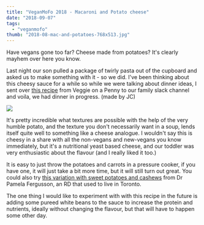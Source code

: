 ```yaml
---
title: "VeganMoFo 2018 - Macaroni and Potato cheese"
date: "2018-09-07"
tags:
  - "veganmofo"
thumb: "2018-08-mac-and-potatoes-768x513.jpg"
---
```


Have vegans gone too far? Cheese made from potatoes? It's clearly mayhem over here you know.

Last night our son pulled a package of twirly pasta out of the cupboard and asked us to make something with it - so we did. I've been thinking about this cheesy sauce for a while so while we were talking about dinner ideas, I sent over [this recipe](http://www.veggieonapenny.com/) from Veggie on a Penny to our family slack channel and voila, we had dinner in progress. (made by JC)

![](images/mac-and-potatoes-1024x684.jpg)

It's pretty incredible what textures are possible with the help of the very humble potato, and the texture you don't necessarily want in a soup, lends itself quite well to something like a cheese analogue. I wouldn't say this is cheesy in a share with all the non-vegans and new-vegans you know immediately, but it's a nutritional yeast based cheese, and our toddler was very enthusiastic about the flavour (and I really liked it too.)

It is easy to just throw the potatoes and carrots in a pressure cooker, if you have one, it will just take a bit more time, but it will still turn out great. You could also try [this variation with sweet potatoes and cashews](https://pamelafergusson.com/recipe/mac-and-cheese/) from Dr Pamela Fergusson, an RD that used to live in Toronto.

The one thing I would like to experiment with with this recipe in the future is adding some pureed white beans to the sauce to increase the protein and nutrients, ideally without changing the flavour, but that will have to happen some other day.

